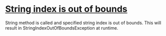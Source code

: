 # [String index is out of bounds](https://spotbugs.readthedocs.io/en/latest/bugDescriptions.html#RANGE_STRING_INDEX)

 String method is called and specified string index is out of bounds. This will result in StringIndexOutOfBoundsException at runtime.